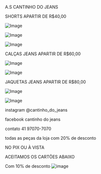 A.S CANTINHO DO JEANS


SHORTS APARTIR DE R$40,00

![Image](https://user-images.githubusercontent.com/114511947/193902164-d9a0b508-96ee-44fc-8cf0-e20845f605bf.jpg)



![Image](https://user-images.githubusercontent.com/114511947/193902193-af3b09b5-fca1-4237-8e00-235a3d8c28ce.jpg)



![Image](https://user-images.githubusercontent.com/114511947/193902465-d0db0831-5c1b-4610-b92b-966e987bbee5.jpg)





CALÇAS JEANS APARTIR  DE R$60,00

![Image](https://user-images.githubusercontent.com/114511947/193904675-f704aa6e-7f89-424d-859a-dd31d0040917.jpg)



![Image](https://user-images.githubusercontent.com/114511947/193905066-1299bc1c-c788-4af1-a0e8-3ab557c6f225.jpg)



JAQUETAS JEANS APARTIR DE R$80,00

![Image](https://user-images.githubusercontent.com/114511947/193905358-f4fc2157-20e8-48fb-a584-b668bd79e9a2.jpg)



![Image](https://user-images.githubusercontent.com/114511947/193905538-040acc2f-97c5-4dd6-9165-6c6746889124.jpg)

instagram
@cantinho_do_jeans

facebook
cantinho do jeans

contato
41 97070-7070

todas as peças da loja com 20% de desconto

NO PIX OU À VISTA 

ACEITAMOS OS CARTÕES ABAIXO

Com 10% de desconto
![image](https://user-images.githubusercontent.com/114511947/203371531-5f90f12d-1883-4fba-a96f-f60c3dd24e0c.png)



